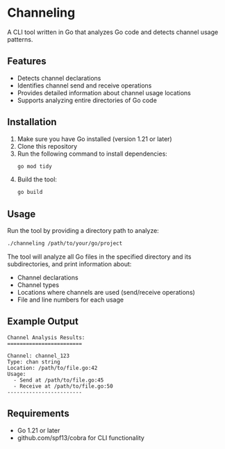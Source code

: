 # Channeling

A CLI tool written in Go that analyzes Go code and detects channel usage patterns.

## Features

- Detects channel declarations
- Identifies channel send and receive operations
- Provides detailed information about channel usage locations
- Supports analyzing entire directories of Go code

## Installation

1. Make sure you have Go installed (version 1.21 or later)
2. Clone this repository
3. Run the following command to install dependencies:
   ```bash
   go mod tidy
   ```
4. Build the tool:
   ```bash
   go build
   ```

## Usage

Run the tool by providing a directory path to analyze:

```bash
./channeling /path/to/your/go/project
```

The tool will analyze all Go files in the specified directory and its subdirectories, and print information about:

- Channel declarations
- Channel types
- Locations where channels are used (send/receive operations)
- File and line numbers for each usage

## Example Output

```
Channel Analysis Results:
========================

Channel: channel_123
Type: chan string
Location: /path/to/file.go:42
Usage:
  - Send at /path/to/file.go:45
  - Receive at /path/to/file.go:50
------------------------
```

## Requirements

- Go 1.21 or later
- github.com/spf13/cobra for CLI functionality
